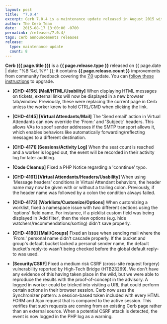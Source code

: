 ```yaml
---
layout: post
title:  "7.0.4"
excerpt: Cerb 7.0.4 is a maintenance update released in August 2015 with 8 fixes and minor features from community feedback.
author: The Cerb Team
date:   2015-08-17 13:00:00 -0700
permalink: /releases/7.0.4/
tags: cerb announcements releases
release:
  type: maintenance update
  count: 8
---
```


**Cerb ({{ page.title }})** is a **{{ page.release.type }}** released on {{ page.date | date: "%B %d, %Y" }}; it contains **{{ page.release.count }}** improvements from community feedback covering the [7.0](/releases/7.0/) update. You can [follow these instructions](/docs/upgrading/) to upgrade.

* **[CHD-4155] [Mail/HTML/Usability]** When displaying HTML messages on tickets, external links will now be displayed in a new browser tab/window. Previously, these were replacing the current page in Cerb unless the worker knew to hold CTRL/CMD when clicking the link.

* **[CHD-4145] [Virtual Attendants/Mail]** The 'Send email' action in Virtual Attendants can now override the 'From:' and 'Subject:' headers. This allows VAs to spoof sender addresses if the SMTP transport allows it, which enables behaviors like automatically forwarding/reflecting messages to a different destination.

* **[CHD-4171] [Sessions/Activity Log]** When the seat count is reached and a worker is logged out, the event will be recorded in their activity log for later auditing.

* **[Code Cleanup]** Fixed a PHP Notice regarding a 'conntinue' typo.

* **[CHD-4161] [Virtual Attendants/Headers/Usability]** When using 'Message headers' conditions in Virtual Attendant behaviors, the header name may now be given with or without a trailing colon. Previously, if the header name was followed by a colon the condition always failed.

* **[CHD-4173] [Worklists/Customize/Options]** When customizing a worklist, fixed a namespace issue with two different sections using the 'options' field name. For instance, if a picklist custom field was being displayed in 'Add filter', then the view options (e.g. hide watchers/recommendations/sorting) didn't save properly.

* **[CHD-4180] [Mail/Groups]** Fixed an issue when sending mail where the 'From:' personal name didn't cascade properly. If the bucket and group's default bucket lacked a personal sender name, the default bucket's reply-to wasn't being checked before the global default reply-to was used.

* **[Security/CSRF]** Fixed a medium risk CSRF (cross-site request forgery) vulnerability reported by High-Tech Bridge (HTB23269). We don't have any evidence of this having taken place in the wild, but we were able to reproduce the results with the proof-of-concept in the advisory. A logged in worker could be tricked into visiting a URL that could perform certain actions in their browser session. Cerb now uses the Synchronizer pattern: a session-based token included with every HTML FORM and Ajax request that is compared to the active session. This verifies that such requests are coming from an existing Cerb page rather than an external source. When a potential CSRF attack is detected, the event is now logged in the PHP log as a warning.